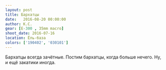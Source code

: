 ```yaml
---
layout: post
title: Бархатцы
date:   2016-08-20 00:00:00
author: К.С.
gear: [E-300 , 35mm macro]
shoot_date: 2016-07-16
location: Ёль-база
colors: ['190402', '030101']
---
```


Бархатцы всегда зачётные. Постим бархатцы, когда больше нечего. Ну, и ещё закатики иногда.
